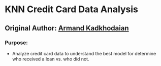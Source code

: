 # KNN Credit Card Data Analysis

## Original Author: [Armand Kadkhodaian](https://github.com/akadkho)

### Purpose:
 * Analyze credit card data to understand the best model for determine who received a loan vs. who did not.